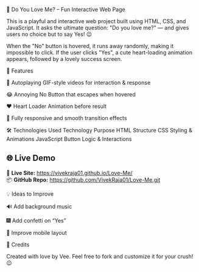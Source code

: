 💖 Do You Love Me? – Fun Interactive Web Page

This is a playful and interactive web project built using HTML, CSS, and JavaScript.
It asks the ultimate question: "Do you love me?" — and gives users no choice but to say Yes! 😉

When the "No" button is hovered, it runs away randomly, making it impossible to click.
If the user clicks "Yes", a cute heart-loading animation appears, followed by a lovely success screen.

🚀 Features

🎥 Autoplaying GIF-style videos for interaction & response

😂 Annoying No Button that escapes when hovered

❤️ Heart Loader Animation before result

🌈 Fully responsive and smooth transition effects

🛠️ Technologies Used
Technology	Purpose
HTML	Structure
CSS	Styling & Animations
JavaScript	Button Logic & Interactions

## 🌐 Live Demo

🔗 **Live Site:** https://vivekraja01.github.io/Love-Me/  
📦 **GitHub Repo:** https://github.com/VivekRaja01/Love-Me.git

💡 Ideas to Improve

🔊 Add background music

🎆 Add confetti on “Yes”

📱 Improve mobile layout

🤍 Credits

Created with love by Vee.
Feel free to fork and customize it for your crush! 😉
